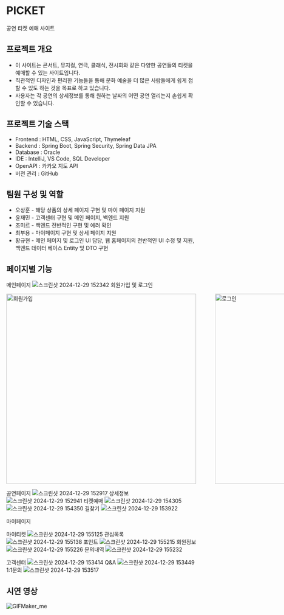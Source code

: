 # PICKET
공연 티켓 예매 사이트

## 프로젝트 개요
* 이 사이트는 콘서트, 뮤지컬, 연극, 클래식, 전시회와 같은 다양한 공연들의 티켓을 예매할 수 있는 사이트입니다.
* 직관적인 디자인과 편리한 기능들을 통해 문화 예술을 더 많은 사람들에게 쉽게 접할 수 있도 하는 것을 목표로 하고 있습니다.
* 사용자는 각 공연의 상세정보를 통해 원하는 날짜의 어떤 공연 열리는지 손쉽게 확인할 수 있습니다.

## 프로젝트 기술 스택
* Frontend : HTML, CSS, JavaScript, Thymeleaf
* Backend : Spring Boot, Spring Security, Spring Data JPA
* Database : Oracle
* IDE : IntelliJ, VS Code, SQL Developer
* OpenAPI : 카카오 지도 API
* 버전 관리 : GitHub
## 팀원 구성 및 역할
* 오상훈 - 해당 상품의 상세 페이지 구현 및 마이 페이지 지원 
* 윤재민 - 고객센터 구현 및 메인 페이지, 백엔드 지원
* 조미르 - 백엔드 전반적인 구현 및 에러 확인
* 최부용 - 마이페이지 구현 및 상세 페이지 지원
* 황규현 - 메인 페이지 및 로그인 UI 담당, 웹 홈페이지의 전반적인 UI 수정 및 지원,  백엔드 데이터 베이스  Entity 및 DTO 구현 

## 페이지별 기능
메인페이지
![스크린샷 2024-12-29 152342](https://github.com/user-attachments/assets/283d2ed4-9cf4-47e4-b77e-577cda5e099b)
회원가입 및 로그인
<div style="display: flex;">
    <img src="https://raw.githubusercontent.com/Ddonggirim/PICKET/master/README%20%EC%9D%B4%EB%AF%B8%EC%A7%80/%ED%9A%8C%EC%9B%90%EA%B0%80%EC%9E%85.png" alt="회원가입" width="500" style="margin-right: 50px;" />
    <img src="https://raw.githubusercontent.com/Ddonggirim/PICKET/master/README%20%EC%9D%B4%EB%AF%B8%EC%A7%80/%EB%A1%9C%EA%B7%B8%EC%9D%B8.png" alt="로그인" width="500" />
</div>

공연페이지
![스크린샷 2024-12-29 152917](https://github.com/user-attachments/assets/4ff180e4-c517-4de7-8c03-b87a529d999e)
상세정보
![스크린샷 2024-12-29 152941](https://github.com/user-attachments/assets/56613d10-ca2b-4082-a710-50a841672f25)
티켓예매
![스크린샷 2024-12-29 154305](https://github.com/user-attachments/assets/34cf84de-2ef2-41ba-a2ca-0d4d3ca4ba19)
![스크린샷 2024-12-29 154350](https://github.com/user-attachments/assets/73e83da7-58ed-4352-b07a-0efc6ff18706)
길찾기
![스크린샷 2024-12-29 153922](https://github.com/user-attachments/assets/15b880ff-4413-44c9-8985-f510d698729f)


마이페이지

마이티켓
![스크린샷 2024-12-29 155125](https://github.com/user-attachments/assets/0f18921e-221b-43de-8b45-c8b69295fa8b)
관심목록
![스크린샷 2024-12-29 155138](https://github.com/user-attachments/assets/32b78703-4b5d-438a-8865-93252543478c)
포인트
![스크린샷 2024-12-29 155215](https://github.com/user-attachments/assets/6f9b328f-6b84-43dc-b693-03458e319b73)
회원정보
![스크린샷 2024-12-29 155226](https://github.com/user-attachments/assets/782229f6-ec4b-4ca7-99c2-4e2aa833bc7f)
문의내역
![스크린샷 2024-12-29 155232](https://github.com/user-attachments/assets/bff96a79-3a1d-48d1-b031-d976d969a171)


고객센터
![스크린샷 2024-12-29 153414](https://github.com/user-attachments/assets/8af23cd6-1963-41eb-895b-b333351459c6)
Q&A
![스크린샷 2024-12-29 153449](https://github.com/user-attachments/assets/d8e415ca-30dc-41b7-9039-05c9e736be23)
1:1문의
![스크린샷 2024-12-29 153517](https://github.com/user-attachments/assets/d4049d8b-8779-43e5-8591-05a666bccd38)

## 시연 영상
![GIFMaker_me](https://github.com/user-attachments/assets/7a7d06e1-450f-49e7-9e7d-397df1789496)
